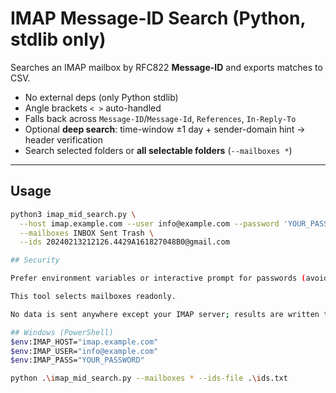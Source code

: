 # IMAP Message-ID Search (Python, stdlib only)

Searches an IMAP mailbox by RFC822 **Message-ID** and exports matches to CSV.  
- No external deps (only Python stdlib)
- Angle brackets `< >` auto-handled
- Falls back across `Message-ID`/`Message-Id`, `References`, `In-Reply-To`
- Optional **deep search**: time-window ±1 day + sender-domain hint → header verification
- Search selected folders or **all selectable folders** (`--mailboxes *`)

---

## Usage

```bash
python3 imap_mid_search.py \
  --host imap.example.com --user info@example.com --password 'YOUR_PASSWORD' \
  --mailboxes INBOX Sent Trash \
  --ids 20240213212126.4429A161827048B0@gmail.com

## Security

Prefer environment variables or interactive prompt for passwords (avoid shell history).

This tool selects mailboxes readonly.

No data is sent anywhere except your IMAP server; results are written to local CSV.

## Windows (PowerShell)
$env:IMAP_HOST="imap.example.com"
$env:IMAP_USER="info@example.com"
$env:IMAP_PASS="YOUR_PASSWORD"

python .\imap_mid_search.py --mailboxes * --ids-file .\ids.txt
